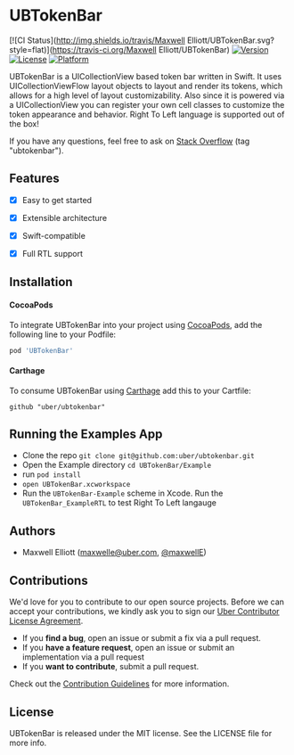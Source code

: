 # UBTokenBar

[![CI Status](http://img.shields.io/travis/Maxwell Elliott/UBTokenBar.svg?style=flat)](https://travis-ci.org/Maxwell Elliott/UBTokenBar)
[![Version](https://img.shields.io/cocoapods/v/UBTokenBar.svg?style=flat)](http://cocoapods.org/pods/UBTokenBar)
[![License](https://img.shields.io/cocoapods/l/UBTokenBar.svg?style=flat)](http://cocoapods.org/pods/UBTokenBar)
[![Platform](https://img.shields.io/cocoapods/p/UBTokenBar.svg?style=flat)](http://cocoapods.org/pods/UBTokenBar)

UBTokenBar is a UICollectionView based token bar written in Swift. It uses UICollectionViewFlow layout objects to layout and render its tokens, which allows for a high level of layout customizability. Also since it is powered via a UICollectionView you can register your own cell classes to customize the token appearance and behavior. Right To Left language is supported out of the box!

If you have any questions, feel free to ask on [Stack Overflow](http://stackoverflow.com/questions/tagged/ubtokenbar) (tag "ubtokenbar").

## Features

- [x] Easy to get started
- [x] Extensible architecture
- [x] Swift-compatible
- [x] Full RTL support


## Installation

#### CocoaPods

To integrate UBTokenBar into your project using [CocoaPods](http://cocoapods.org), add the following line to your Podfile:

```ruby
pod 'UBTokenBar'
```

#### Carthage

To consume UBTokenBar using [Carthage](https://github.com/Carthage/Carthage) add this to your Cartfile:

```
github "uber/ubtokenbar"
```

## Running the Examples App

* Clone the repo `git clone git@github.com:uber/ubtokenbar.git`
* Open the Example directory `cd UBTokenBar/Example`
* run `pod install`
* `open UBTokenBar.xcworkspace` 
* Run the `UBTokenBar-Example` scheme in Xcode. Run the `UBTokenBar_ExampleRTL` to test Right To Left langauge

## Authors

* Maxwell Elliott (maxwelle@uber.com, [@maxwellE](https://github.com/maxwellE))

## Contributions

We'd love for you to contribute to our open source projects. Before we can accept your contributions, we kindly ask you to sign our [Uber Contributor License Agreement](https://docs.google.com/a/uber.com/forms/d/1pAwS_-dA1KhPlfxzYLBqK6rsSWwRwH95OCCZrcsY5rk/viewform).

- If you **find a bug**, open an issue or submit a fix via a pull request.
- If you **have a feature request**, open an issue or submit an implementation via a pull request
- If you **want to contribute**, submit a pull request.

Check out the [Contribution Guidelines](https://github.com/uber/UBTokenBar/wiki/Contribution-Guidelines) for more information.

## License

UBTokenBar is released under the MIT license. See the LICENSE file for more info.
